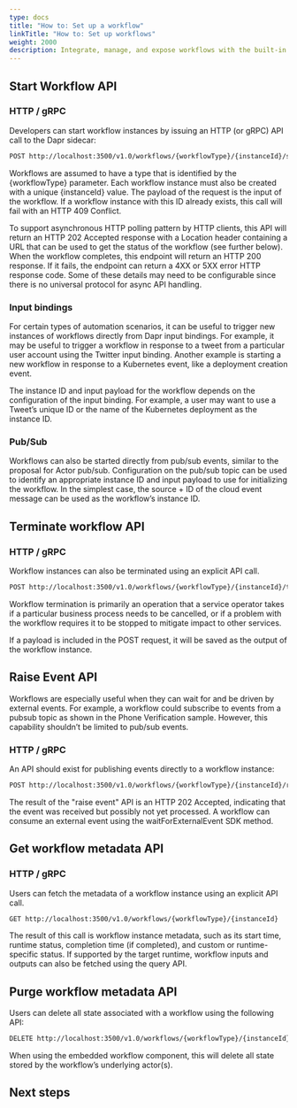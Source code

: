 ```yaml
---
type: docs
title: "How to: Set up a workflow"
linkTitle: "How to: Set up workflows"
weight: 2000
description: Integrate, manage, and expose workflows with the built-in workflow runtime component
---
```


<!-- Introductory paragraph  
Required. Light intro that briefly describes what the how-to will cover and any default Dapr characteristics. Link off to the appropriate concept or overview docs to provide context. -->

<!-- 
Include a diagram or image, if possible. 
-->

<!--
If applicable, link to the related quickstart in a shortcode note or alert with text like:
 If you haven't already, [try out the <topic> quickstart](link) for a quick walk-through on how to use <topic>.
-->

## Start Workflow API

### HTTP / gRPC
Developers can start workflow instances by issuing an HTTP (or gRPC) API call to the Dapr sidecar:

```bash
POST http://localhost:3500/v1.0/workflows/{workflowType}/{instanceId}/start
```

Workflows are assumed to have a type that is identified by the {workflowType} parameter. Each workflow instance must also be created with a unique {instanceId} value. The payload of the request is the input of the workflow. If a workflow instance with this ID already exists, this call will fail with an HTTP 409 Conflict.

To support asynchronous HTTP polling pattern by HTTP clients, this API will return an HTTP 202 Accepted response with a Location header containing a URL that can be used to get the status of the workflow (see further below). When the workflow completes, this endpoint will return an HTTP 200 response. If it fails, the endpoint can return a 4XX or 5XX error HTTP response code. Some of these details may need to be configurable since there is no universal protocol for async API handling.

### Input bindings
For certain types of automation scenarios, it can be useful to trigger new instances of workflows directly from Dapr input bindings. For example, it may be useful to trigger a workflow in response to a tweet from a particular user account using the Twitter input binding. Another example is starting a new workflow in response to a Kubernetes event, like a deployment creation event.

The instance ID and input payload for the workflow depends on the configuration of the input binding. For example, a user may want to use a Tweet’s unique ID or the name of the Kubernetes deployment as the instance ID.

### Pub/Sub
Workflows can also be started directly from pub/sub events, similar to the proposal for Actor pub/sub. Configuration on the pub/sub topic can be used to identify an appropriate instance ID and input payload to use for initializing the workflow. In the simplest case, the source + ID of the cloud event message can be used as the workflow’s instance ID.

## Terminate workflow API
### HTTP / gRPC
Workflow instances can also be terminated using an explicit API call.

```bash
POST http://localhost:3500/v1.0/workflows/{workflowType}/{instanceId}/terminate
```

Workflow termination is primarily an operation that a service operator takes if a particular business process needs to be cancelled, or if a problem with the workflow requires it to be stopped to mitigate impact to other services.

If a payload is included in the POST request, it will be saved as the output of the workflow instance.

## Raise Event API
Workflows are especially useful when they can wait for and be driven by external events. For example, a workflow could subscribe to events from a pubsub topic as shown in the Phone Verification sample. However, this capability shouldn’t be limited to pub/sub events.

### HTTP / gRPC
An API should exist for publishing events directly to a workflow instance:

```bash
POST http://localhost:3500/v1.0/workflows/{workflowType}/{instanceId}/raiseEvent
```

The result of the "raise event" API is an HTTP 202 Accepted, indicating that the event was received but possibly not yet processed. A workflow can consume an external event using the waitForExternalEvent SDK method.

## Get workflow metadata API

### HTTP / gRPC
Users can fetch the metadata of a workflow instance using an explicit API call.

```bash
GET http://localhost:3500/v1.0/workflows/{workflowType}/{instanceId}
```

The result of this call is workflow instance metadata, such as its start time, runtime status, completion time (if completed), and custom or runtime-specific status. If supported by the target runtime, workflow inputs and outputs can also be fetched using the query API.

## Purge workflow metadata API
Users can delete all state associated with a workflow using the following API:

```bash
DELETE http://localhost:3500/v1.0/workflows/{workflowType}/{instanceId}
```

When using the embedded workflow component, this will delete all state stored by the workflow’s underlying actor(s).

## Next steps

<!--
Link to related pages and examples. For example, the building block overview, the related tutorial, API reference, etc.
-->